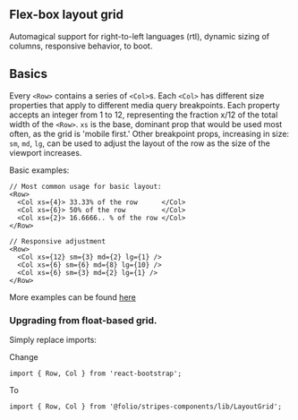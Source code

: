 ## Flex-box layout grid
Automagical support for right-to-left languages (rtl), dynamic sizing of columns, responsive behavior, to boot.

## Basics
Every `<Row>` contains a series of `<Col>`s. Each `<Col>` has different size properties that apply to different media query breakpoints. Each property accepts an integer from 1 to 12, representing the fraction x/12 of the total width of the `<Row>`. `xs` is the base, dominant prop that would be used most often, as the grid is 'mobile first.' Other breakpoint props, increasing in size: `sm`, `md`, `lg`, can be used to adjust the layout of the row as the size of the viewport increases.

Basic examples:
```
// Most common usage for basic layout:
<Row>
  <Col xs={4}> 33.33% of the row      </Col>
  <Col xs={6}> 50% of the row         </Col>
  <Col xs={2}> 16.6666.. % of the row </Col>
</Row>

// Responsive adjustment
<Row>
  <Col xs={12} sm={3} md={2} lg={1} />
  <Col xs={6} sm={6} md={8} lg={10} />
  <Col xs={6} sm={3} md={2} lg={1} />
</Row>
```

More examples can be found [here](https://roylee0704.github.io/react-flexbox-grid/)


### Upgrading from float-based grid.

Simply replace imports:

Change
```
import { Row, Col } from 'react-bootstrap';
```
To
```
import { Row, Col } from '@folio/stripes-components/lib/LayoutGrid';

```
